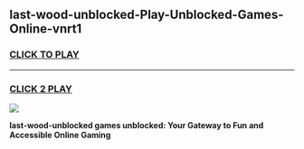 
## last-wood-unblocked-Play-Unblocked-Games-Online-vnrt1
<h3>
<a href="https://premium76.site?title=last-wood-unblocked&ref=25A">CLICK TO PLAY</a></h3>
<hr>

<h3>
<a href="https://premium76.site?title=last-wood-unblocked&ref=25A">CLICK 2 PLAY</a>
  
</h3>

<a href="https://premium76.site?title=last-wood-unblocked&ref=25A"><img src="https://clearcache.store/games.png"></a>


**last-wood-unblocked games unblocked: Your Gateway to Fun and Accessible Online Gaming**
